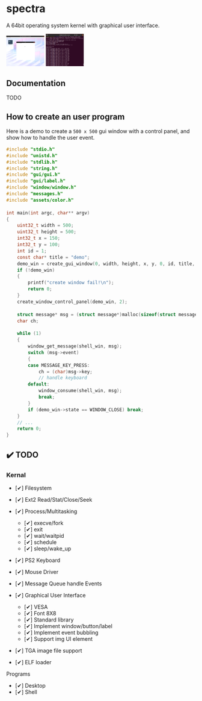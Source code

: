 # spectra

<p>A 64bit operating system kernel with graphical user interface.</p>

<img src="assets/screen01.png" alt="screenshot" width="20%"/>
<img src="assets/screen02.png" alt="terminal-log" width="20%"/>

## Documentation
TODO

## How to create an user program
Here is a demo to create a `500 x 500` gui window with a control panel, and show how to handle the user event.

```c
#include "stdio.h"
#include "unistd.h"
#include "stdlib.h"
#include "string.h"
#include "gui/gui.h"
#include "gui/label.h"
#include "window/window.h"
#include "messages.h"
#include "assets/color.h"

int main(int argc, char** argv)
{
    uint32_t width = 500;
    uint32_t height = 500;
    int32_t x = 150;
    int32_t y = 100;
    int id = 1;
    const char* title = "demo";
    demo_win = create_gui_window(0, width, height, x, y, 0, id, title, 0, 0);
    if (!demo_win)
    {
        printf("create window fail!\n");
        return 0;
    }
    create_window_control_panel(demo_win, 2);

    struct message* msg = (struct message*)malloc(sizeof(struct message));
    char ch;

    while (1)
    {
        window_get_message(shell_win, msg);
        switch (msg->event)
        {
        case MESSAGE_KEY_PRESS:
            ch = (char)msg->key;
            // handle keyboard
        default:
            window_consume(shell_win, msg);
            break;
        }
        if (demo_win->state == WINDOW_CLOSE) break;
    }
    // ...
    return 0;
}
```


## :heavy_check_mark: TODO

### Kernal
- [✔] Filesystem

- [✔] Ext2 Read/Stat/Close/Seek

- [✔] Process/Multitasking
    - [✔] execve/fork
    - [✔] exit
    - [✔] wait/waitpid
    - [✔] schedule
    - [✔] sleep/wake_up

- [✔] PS2 Keyboard

- [✔] Mouse Driver

- [✔] Message Queue handle Events

- [✔] Graphical User Interface
    - [✔] VESA
    - [✔] Font 8X8
    - [✔] Standard library
    - [✔] Implement window/button/label
    - [✔] Implement event bubbling
    - [✔] Support img UI element

- [✔] TGA image file support
- [✔] ELF loader

Programs
- [✔] Desktop
- [✔] Shell


